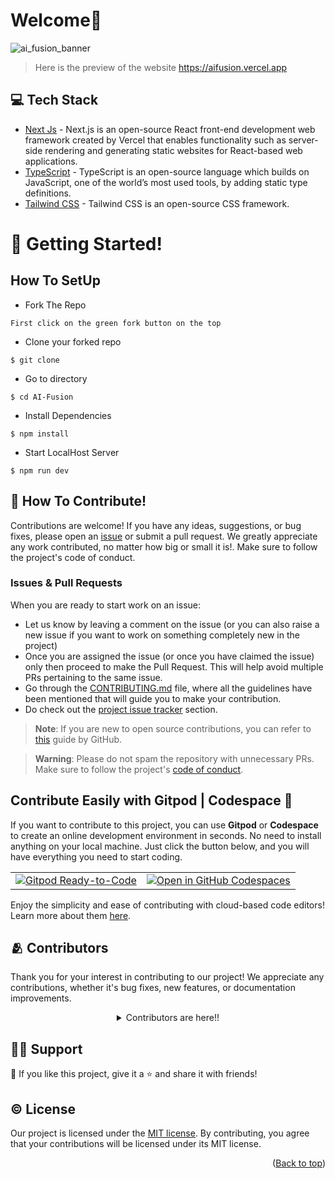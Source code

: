 # Welcome👋

![ai_fusion_banner](https://github.com/PriyansuMaurya/AI-Fusion/assets/101447544/0190bf8a-6622-4e0c-af09-1ee867dd696f)


> Here is the preview of the website https://aifusion.vercel.app

## 💻 Tech Stack

- [Next Js](https://nextjs.org/) - Next.js is an open-source React front-end development web framework created by Vercel that enables functionality such as server-side rendering and generating static websites for React-based web applications.
- [TypeScript](https://www.typescriptlang.org/) - TypeScript is an open-source language which builds on JavaScript, one of the world’s most used tools, by adding static type definitions.
- [Tailwind CSS](https://tailwindcss.com) - Tailwind CSS is an open-source CSS framework.


# 🚀 Getting Started!
## How To SetUp
- Fork The Repo
```
First click on the green fork button on the top
```
- Clone your forked repo
```
$ git clone
```
- Go to directory
```
$ cd AI-Fusion
```
- Install Dependencies
```
$ npm install
```
- Start LocalHost Server
```
$ npm run dev
```

## 🤝 How To Contribute!

Contributions are welcome! If you have any ideas, suggestions, or bug fixes, please open an [issue](https://github.com/PriyansuMaurya/AI-Fusion/issues) or submit a pull request. We greatly appreciate any work contributed, no matter how big or small it is!. Make sure to follow the project's code of conduct.

### Issues & Pull Requests
When you are ready to start work on an issue:
- Let us know by leaving a comment on the issue (or you can also raise a new issue if you want to work on something completely new in the project)
- Once you are assigned the issue (or once you have claimed the issue) only then proceed to make the Pull Request. This will help avoid multiple PRs pertaining to the same issue.
- Go through the [CONTRIBUTING.md](/CONTRIBUTING.md) file, where all the guidelines have been mentioned that will guide you to make your contribution.
- Do check out the [project issue tracker](https://github.com/PriyansuMaurya/AI-Fusion/issues) section.

> **Note**: If you are new to open source contributions, you can refer to [this](https://opensource.guide/how-to-contribute/) guide by GitHub.

> **Warning**: Please do not spam the repository with unnecessary PRs. Make sure to follow the project's [code of conduct](/CODE_OF_CONDUCT.md).

## Contribute Easily with Gitpod | Codespace 🚀

If you want to contribute to this project, you can use **Gitpod** or **Codespace** to create an online development environment in seconds. No need to install anything on your local machine. Just click the button below, and you will have everything you need to start coding.

<table>
  <tr>
    <td align="center" valign="middle">
      <a href="https://gitpod.io/new/#https://github.com/PriyansuMaurya/AI-Fusion.git">
        <img src="https://gitpod.io/button/open-in-gitpod.svg" alt="Gitpod Ready-to-Code">
      </a>
    </td>
    <td align="center" valign="middle">
      <a href="https://codespaces.new/PriyansuMaurya/AI-Fusion">
        <img src="https://github.com/codespaces/badge.svg" alt="Open in GitHub Codespaces" style="max-width: 100%;">
      </a>
    </td>
  </tr>
</table>


Enjoy the simplicity and ease of contributing with cloud-based code editors! Learn more about them [here](https://www.freecodecamp.org/news/github-codespaces-vs-gitpod-cloud-based-dev-environments/).

## 🫂 Contributors

Thank you for your interest in contributing to our project! We appreciate any contributions, whether it's bug fixes, new features, or documentation improvements.

<details align=center>
<summary>Contributors are here!!</summary>

<center>
<a href="https://github.com/PriyansuMaurya/AI-Fusion/graphs/contributors">
  <img src="https://contrib.rocks/image?repo=PriyansuMaurya/AI-Fusion" />
</a>

</center>

</details>

## 🙋‍♂️ Support

💙 If you like this project, give it a ⭐ and share it with friends!

## ©️ License


Our project is licensed under the [MIT license](./LICENSE). By contributing, you agree that your contributions will be licensed under its MIT license.

<p align="right">(<a href="#top">Back to top</a>)</p>
